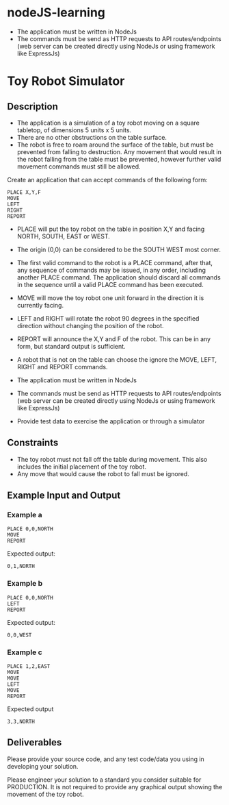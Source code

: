 # nodeJS-learning
 
- The application must be written in NodeJs
- The commands must be send as HTTP requests to API routes/endpoints (web server can be created directly using NodeJs or using framework like ExpressJs)


Toy Robot Simulator
===================
 
Description
-----------
 
- The application is a simulation of a toy robot moving on a square tabletop,
  of dimensions 5 units x 5 units.
- There are no other obstructions on the table surface.
- The robot is free to roam around the surface of the table, but must be
  prevented from falling to destruction. Any movement that would result in the
  robot falling from the table must be prevented, however further valid
  movement commands must still be allowed.
 
Create an application that can accept commands of the following form:
 
    PLACE X,Y,F
    MOVE
    LEFT
    RIGHT
    REPORT
 
- PLACE will put the toy robot on the table in position X,Y and facing NORTH,
  SOUTH, EAST or WEST.
- The origin (0,0) can be considered to be the SOUTH WEST most corner.
- The first valid command to the robot is a PLACE command, after that, any
  sequence of commands may be issued, in any order, including another PLACE
  command. The application should discard all commands in the sequence until
  a valid PLACE command has been executed.
- MOVE will move the toy robot one unit forward in the direction it is
  currently facing.
- LEFT and RIGHT will rotate the robot 90 degrees in the specified direction
  without changing the position of the robot.
- REPORT will announce the X,Y and F of the robot. This can be in any form,
  but standard output is sufficient.
 
- A robot that is not on the table can choose the ignore the MOVE, LEFT, RIGHT
  and REPORT commands.
- The application must be written in NodeJs
- The commands must be send as HTTP requests to API routes/endpoints (web server can be created directly using NodeJs or using framework like ExpressJs)
- Provide test data to exercise the application or through a simulator
 
Constraints
-----------
 
- The toy robot must not fall off the table during movement. This also
  includes the initial placement of the toy robot.
- Any move that would cause the robot to fall must be ignored.
 
Example Input and Output
------------------------
 
### Example a
 
    PLACE 0,0,NORTH
    MOVE
    REPORT
 
Expected output:
 
    0,1,NORTH
 
### Example b
 
    PLACE 0,0,NORTH
    LEFT
    REPORT
 
Expected output:
 
    0,0,WEST
 
### Example c
 
    PLACE 1,2,EAST
    MOVE
    MOVE
    LEFT
    MOVE
    REPORT
 
Expected output
 
    3,3,NORTH
 
Deliverables
------------
 
Please provide your source code, and any test code/data you using in
developing your solution.
 
Please engineer your solution to a standard you consider suitable for
PRODUCTION. It is not required to provide any graphical output showing the
movement of the toy robot.
